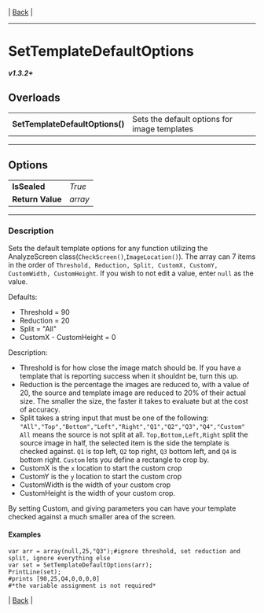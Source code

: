 | [Back]() |

---

# SetTemplateDefaultOptions
***v1.3.2+***
## Overloads
|   |    | 
| :--- | :--- | 
| **SetTemplateDefaultOptions()** | Sets the default options for image templates | 

---

## Options
|   |   | 
| :--- | :--- | 
| **IsSealed** | *True* | 
| **Return Value** | *array* |

---

### Description
Sets the default template options for any function utilizing the AnalyzeScreen class(`CheckScreen()`,`ImageLocation()`). The array can 7 items in the order of `Threshold, Reduction, Split, CustomX, CustomY, CustomWidth, CustomHeight`. If you wish to not edit a value, enter `null` as the value.

Defaults:

 * Threshold = 90
 * Reduction = 20
 * Split = "All"
 * CustomX - CustomHeight = 0

Description:
 
 * Threshold is for how close the image match should be. If you have a template that is reporting success when it shouldnt be, turn this up.
 * Reduction is the percentage the images are reduced to, with a value of 20, the source and template image are reduced to 20% of their actual size. The smaller the size, the faster it takes to evaluate but at the cost of accuracy.
 * Split takes a string input that must be one of the following: `"All","Top","Bottom","Left","Right","Q1","Q2","Q3","Q4","Custom"` `All` means the source is not split at all. `Top,Bottom,Left,Right` split the source image in half, the selected item is the side the template is checked against. `Q1` is top left, `Q2` top right, `Q3` bottom left, and `Q4` is bottom right. `Custom` lets you define a rectangle to crop by.
 * CustomX is the `x` location to start the custom crop
 * CustomY is the `y` location to start the custom crop
 * CustomWidth is the width of your custom crop
 * CustomHeight is the width of your custom crop.
 
 By setting Custom, and giving parameters you can have your template checked against a much smaller area of the screen.
 
#### Examples
```
var arr = array(null,25,"Q3");#ignore threshold, set reduction and split, ignore everything else
var set = SetTemplateDefaultOptions(arr);
PrintLine(set);
#prints [90,25,Q4,0,0,0,0]
#*the variable assignment is not required*
```



| [Back]() |
